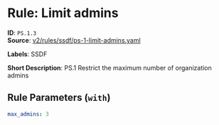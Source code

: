 # Rule: Limit admins

**ID**: `PS.1.3`  
**Source**: [v2/rules/ssdf/ps-1-limit-admins.yaml](scribe-public/sample-policies.git/v2/rules/ssdf/ps-1-limit-admins.yaml)  

**Labels**: SSDF

**Short Description**: PS.1 Restrict the maximum number of organization admins

## Rule Parameters (`with`)

```yaml
max_admins: 3
```
